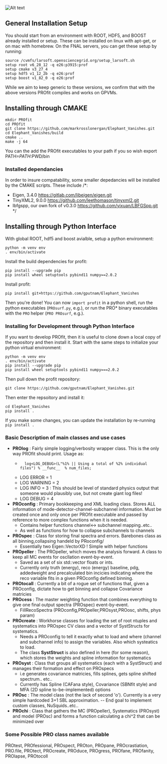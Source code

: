 ![Alt text](/other/profit.png "Minimizing PROfit")


## General Installation Setup

You should start from an environment with ROOT, HDF5, and BOOST already installed or setup. These can be installed on linux with apt-get, or on mac with homebrew. On the FNAL servers, you can get these setup by running:
```
source /cvmfs/larsoft.opensciencegrid.org/setup_larsoft.sh
setup root v6_28_12 -q e26:p3915:prof
setup cmake v3_27_4
setup hdf5 v1_12_2b -q e26:prof
setup boost v1_82_0 -q e26:prof
```

While we aim to keep generic to these versions, we confirm that with the above versions PROfit compiles and works on GPVMs.

## Installing through CMAKE

```
mkdir PROfit
cd PROfit
git clone https://github.com/markrosslonergan/Elephant_Vanishes.git
cd Elephant_Vanishes/build
cmake ..
make -j 64
```

You can the add the PROfit executables to your path if you so wish
export PATH=$PATH:$PWD/bin

### Installed dependancies
In order to insure compatability, some smaller depedancies will be installed by the CMAKE scripts. These include
/*:
  * Eigen, 3.4.0 https://gitlab.com/libeigen/eigen.git
  * TinyXML2, 9.0.0 https://github.com/leethomason/tinyxml2.git
  * lbfgspp, our own fork of v0.3.0 https://github.com/yixuan/LBFGSpp.git
  */


## Installing through Python Interface

With global ROOT, hdf5 and boost avialble, setup a python environment:
```
python -m venv env
. env/bin/activate
```
Install the build dependencies for profit:
```
pip install --upgrade pip
pip install wheel setuptools pybind11 numpy==2.0.2
```
Install profit:
```
pip install git+https://github.com/gputnam/Elephant_Vanishes
```

Then you're done! You can now ``import profit`` in a python shell, run the python executables (``PROsurf.py``, e.g.), or run the PRO* binary executables with the ``PRO`` helper (``PRO PROsurf``, e.g.).

### Installing for Development through Python Interface

If you want to develop PROfit, then it is useful to clone down a local copy of the repository and then install it. Start with the same steps to initialize your python virtual environment:
```
python -m venv env
. env/bin/activate
pip install --upgrade pip
pip install wheel setuptools pybind11 numpy===2.0.2
```

Then pull down the profit repository:
```
git clone https://github.com/gputnam/Elephant_Vanishes.git
```
Then enter the repsoitory and install it:
```
cd Elephant_Vanishes
pip install .
```
If you make some changes, you can update the installation by re-running ``pip install .``


### Basic Description of main classes and use cases

- **PROlog** : Fairly simple logging/verbosity wrapper class. This is the only way PROfit should print. Usage as:
    -       log<LOG_DEBUG>(L"%1% || Using a total of %2% individual files") % __func__  % num_files;
    - LOG ERROR = 1
    - LOG WARNING = 2
    - LOG INFO = 3 :  This should be level of standard physics output that someone would plausibly use, but not create giant log files!
    - LOG DEBUG = 4 
- **PROconfig** : Primary bookkeeping and XML loading class. Stores ALL information of mode-detector-channel-subchannel information. Must be created once and only once per PROfit executable and passed by reference to more complex functions when it is needed.
    - Contains helper functions channel<-> subchannel mapping..etc..
    - As well as functions for how to collapse subchannels to channels
- **PROspec**  : Class for storing final spectra and errors. Barebones class as all binning,collapsing handeld by PRoconfig/
    - Essentially two Eigen::VectorXD ! Simple with helper functions
- **PROpeller** : The PROpeller, which moves the analysis forward. A class to keep all MC events for oscllation event-by-event.
    - Saved as a set of six std::vector floats or ints. 
    - Currently only truth (energy), reco (energy) baseline, pdg, addedweight and precalculated bin incicies indicating where the reco variable fits in a given PROconfig defined binning. 
- **PROtocall** : Currently a bit of a rogue set of functions that, given a PROconfig, dictate how to get binning and collapse Covariance matricies
- **PROcess** : The master weighting function that combines everything to give one final output spectra (PROspec) event-by-event. 
    - FillRecoSpectra (PROconfig,PROpeller,PROsyst,PROosc, shifts, phys param)
- **PROcreate** : Workhorse classes for loading the set of root ntuples and systematics into PROspec CV class and a vector of SystStructs for systematics.  
    - Needs a PROconfig to tell it exactly what to load and where (channel and subchannel info) to assign the variables. Also which systeatics to load.
    - The class **SystStruct** is also defined in here (for some reason), which stores the weights and spline information for systematics
- **PROsyst** : Class that groups all systematics (each with a SystStruct) and manages their formation and effect on PROspecs
    - i.e generates covariance matricies, fills splines, gets spline shifted spectrum.. etc..
    - Currently has Spline (CAFana style), Covariance (SBNfit style) and MFA (2D spline to-be-implemented) options
- **PROsc** : The model class (not the lack of second 'o'). Currently is a very simple hardcoded 3+1 SBL approximation.
    -- End goal to implement custom classes, NuSquids..etc..
- **PROchi** : Class that gathers the MC (PROpeller), Systematics (PROsyst) and model (PROsc) and forms a function calculating a chi^2 that can be minimized over


### Some Possible PRO class names available 
PROtest, PROfessional, PROspect, PROton, PROpane, PROcrastiation, PRO.file, PROtect, PROcreate, PROduce, PROgress, PROfane, PROfanity, PROlapse, PROtocoll



